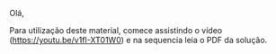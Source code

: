 Olá, 

Para utilização deste material, comece assistindo o vídeo (https://youtu.be/v1fI-XT01W0) e na sequencia leia o PDF da solução.
